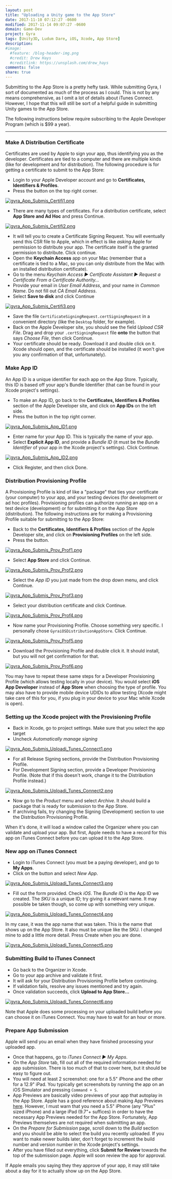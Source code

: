 ```yaml
---
layout: post
title: "Uploading a Unity game to the App Store"
date: 2017-11-10 07:12:27 -0600
modified: 2017-11-14 09:07:27 -0600
domain: Game-Dev
project: Gyra
tags: [Unity3D, Ludum Dare, iOS, Xcode, App Store]
description:
#image:
  #feature: /blog-header-img.png
  #credit: Drew Hays
  #creditlink: https://unsplash.com/drew_hays
comments: false
share: true
---
```


Submitting to the App Store is a pretty hefty task. While submitting Gyra, I sort of documented as much of the process as I could. This is not by any means comprehensive, as I omit a lot of details about iTunes Connect. However, I hope that this will still be sort of a helpful guide in submitting Unity games to the App Store.

The following instructions below require subscribing to the Apple Developer Program (which is $99 a year).

--------

### Make A Distribution Certificate

Certificates are used by Apple to sign your app, thus identifying you as the developer. Certificates are tied to a computer and there are multiple kinds (like for development and for distribution). The following procedure is for getting a certificate to submit to the App Store:

 - Login to your Apple Developer account and go to **Certificates, Identifiers & Profiles**.
 - Press the <i class="fa fa-plus" aria-hidden="true"></i> button on the top right corner.

[![gyra_App_Submis_Certifi1.png](https://s8.postimg.org/9e84gmwdh/gyra_App_Submis_Certifi1.png)](https://postimg.org/image/hwhkkz2w1/)

 - There are many types of certificates. For a distribution certificate, select **App Store and Ad Hoc** and press Continue.

[![gyra_App_Submis_Certifi2.png](https://s8.postimg.org/lsuwh05w5/gyra_App_Submis_Certifi2.png)](https://postimg.org/image/y7hohbxe9/)

 - It will tell you to create a Certificate Signing Request. You will eventually send this CSR file to Apple, which in effect is like *asking* Apple for permission to distribute your app. The certificate itself is the granted permission to distribute. Click continue.
 - Open the **Keychain Access** app on your Mac (remember that a certificate is tied to a Mac, so you can only distribute from the Mac with an installed distribution certificate).
 - Go to the menu *Keychain Access ▶ Certificate Assistant ▶ Request a Certificate From a Certificate Authority...*
 - Provide your email in *User Email Address*, and your name in *Common Name*. Do not fill out *CA Email Address*.
 - Select **Save to disk** and click Continue

[![gyra_App_Submis_Certifi3.png](https://s8.postimg.org/553eegled/gyra_App_Submis_Certifi3.png)](https://postimg.org/image/wfopmdob5/)

 - Save the file `CertificateSigningRequest.certSigningRequest` in a convenient directory (like the `Desktop` folder, for example).
 - Back on the Apple Developer site, you should see the field *Upload CSR File*. Drag and drop your `.certSigningRequest` file **onto** the button that says *Choose File*, then click Continue.
 - Your certificate should be ready. Download it and double click on it. Xcode should open, and the certificate should be installed (it won't give you any confirmation of that, unfortunately).


### Make App ID

An App ID is a unique identifier for each app on the App Store. Typically, this ID is based off your app's Bundle Identifier (that can be found in your Xcode project's settings).

 - To make an App ID, go back to the **Certificates, Identifiers & Profiles** section of the Apple Developer site, and click on **App IDs** on the left side.
 - Press the <i class="fa fa-plus" aria-hidden="true"></i> button in the top right corner.

[![gyra_App_Submis_App_ID1.png](https://s8.postimg.org/6k4z30705/gyra_App_Submis_App_ID1.png)](https://postimg.org/image/w2xbg0qk1/)

 - Enter name for your App ID. This is typically the name of your app.
 - Select **Explicit App ID**, and provide a *Bundle ID* (it must be the *Bundle Identifier* of your app in the Xcode project's settings). Click Continue.

[![gyra_App_Submis_App_ID2.png](https://s8.postimg.org/cl2o091dx/gyra_App_Submis_App_ID2.png)](https://postimg.org/image/42t7vwuv5/)

 - Click Register, and then click Done.


### Distribution Provisioning Profile

A Provisioning Profile is kind of like a "package" that ties your certificate (your computer) to your app, and your testing devices (for development or ad hoc profiles). Provisioning profiles can authorize running an app on a test device (development) or for submitting it on the App Store (distribution). The following instructions are for making a Provisioning Profile suitable for submitting to the App Store:

 - Back to the **Certificates, Identifiers & Profiles** section of the Apple Developer site, and click on **Provisioning Profiles** on the left side.
 - Press the <i class="fa fa-plus" aria-hidden="true"></i> button.

[![gyra_App_Submis_Prov_Prof1.png](https://s8.postimg.org/pp88cyoat/gyra_App_Submis_Prov_Prof1.png)](https://postimg.org/image/e048ozxc1/)

 - Select **App Store** and click Continue.

[![gyra_App_Submis_Prov_Prof2.png](https://s8.postimg.org/w2xbg88md/gyra_App_Submis_Prov_Prof2.png)](https://postimg.org/image/at9p5dsbl/)

 - Select the *App ID* you just made from the drop down menu, and click Continue.

[![gyra_App_Submis_Prov_Prof3.png](https://s8.postimg.org/kdtbs9x39/gyra_App_Submis_Prov_Prof3.png)](https://postimg.org/image/jbj59qe9t/)

 - Select your distribution certificate and click Continue.

[![gyra_App_Submis_Prov_Prof4.png](https://s8.postimg.org/wfopmej6d/gyra_App_Submis_Prov_Prof4.png)](https://postimg.org/image/tllk8yh01/)

 - Now name your Provisioning Profile. Choose something very specific. I personally chose `GyraiOSDistributionAppStore`. Click Continue.

[![gyra_App_Submis_Prov_Prof5.png](https://s8.postimg.org/f2ef7k3at/gyra_App_Submis_Prov_Prof5.png)](https://postimg.org/image/67dkx1ei9/)

 - Download the Provisioning Profile and double click it. It should install, but you will not get confirmation for that.

[![gyra_App_Submis_Prov_Prof6.png](https://s8.postimg.org/r49t1pzol/gyra_App_Submis_Prov_Prof6.png)](https://postimg.org/image/6k4z38jxd/)

You may have to repeat these same steps for a Developer Provisioning Profile (which allows testing locally in your device). You would select **iOS App Developer** instead of **App Store** when choosing the type of profile. You may also have to provide mobile device UDIDs to allow testing (Xcode might take care of this for you, if you plug in your device to your Mac while Xcode is open).


### Setting up the Xcode project with the Provisioning Profile
 - Back in Xcode, go to project settings. Make sure that you select the app target
 - Uncheck *Automatically manage signing*

[![gyra_App_Submis_Uploadi_Tunes_Connect1.png](https://s8.postimg.org/s6jzk9q7p/gyra_App_Submis_Uploadi_Tunes_Connect1.png)](https://postimg.org/image/bvjvnydpt/)

 - For all Release Signing sections, provide the Distribution Provisioning Profile.
 - For Development Signing section, provide a Developer Provisioning Profile. (Note that if this doesn't work, change it to the Distribution Profile instead.)

[![gyra_App_Submis_Uploadi_Tunes_Connect2.png](https://s8.postimg.org/rh177x53p/gyra_App_Submis_Uploadi_Tunes_Connect2.png)](https://postimg.org/image/cxu26ibyp/)

 - Now go to the *Product* menu and select *Archive*. It should build a package that is ready for submission to the App Store.
 - If archiving fails, try changing the Signing (Development) section to use the Distribution Provisioning Profile.

When it's done, it will load a window called the Organizer where you can validate and upload your app.
But first, Apple needs to have a record for this app on iTunes Connect before you can upload it to the App Store.


### New app on iTunes Connect
 - Login to iTunes Connect (you must be a paying developer), and go to **My Apps**.
 - Click on the <i class="fa fa-plus" aria-hidden="true"></i> button and select *New App*.

[![gyra_App_Submis_Uploadi_Tunes_Connect3.png](https://s8.postimg.org/dncuivrxx/gyra_App_Submis_Uploadi_Tunes_Connect3.png)](https://postimg.org/image/4fkm26kvl/)

 - Fill out the form provided. Check *iOS*. The *Bundle ID* is the App ID we created. The *SKU* is a unique ID; try giving it a relevant name. It may possible be taken though, so come up with something very unique.

[![gyra_App_Submis_Uploadi_Tunes_Connect4.png](https://s8.postimg.org/hwhkl2amt/gyra_App_Submis_Uploadi_Tunes_Connect4.png)](https://postimg.org/image/9qzimwmdt/)

In my case, it was the app name that was taken. This is the name that shows up on the App Store. It also must be unique like the SKU. I changed mine to add a little more detail. Press Create when you are done.

[![gyra_App_Submis_Uploadi_Tunes_Connect5.png](https://s8.postimg.org/rtsle4ait/gyra_App_Submis_Uploadi_Tunes_Connect5.png)](https://postimg.org/image/tllk90tvl/)



### Submitting Build to iTunes Connect
 - Go back to the Organizer in Xcode.
 - Go to your app archive and validate it first.
 - It will ask for your Distribution Provisioning Profile before continuing.
 - If validation fails, resolve any issues mentioned and try again.
 - Once validation succeeds, click **Upload to App Store...**

 [![gyra_App_Submis_Uploadi_Tunes_Connect6.png](https://s8.postimg.org/agiaz8zs5/gyra_App_Submis_Uploadi_Tunes_Connect6.png)](https://postimg.org/image/e048p22ht/)

Note that Apple does some processing on your uploaded build before you can choose it on iTunes Connect. You may have to wait for an hour or more.


### Prepare App Submission

Apple will send you an email when they have finished processing your uploaded app.

 - Once that happens, go to *iTunes Connect ▶ My Apps*.
 - On the *App Store* tab, fill out all of the required information needed for app submission. There is too much of that to cover here, but it should be easy to figure out.
 - You will need at least 2 screenshot: one for a 5.5" iPhone and the other for a 12.9" iPad. You typically get screenshots by running the app on an iOS Simulator and pressing `Command + S`.
 - App Previews are basically video previews of your app that autoplay in the App Store. Apple has a good reference about making App Previews [here](https://developer.apple.com/app-store/app-previews/). However, I must warn that you need a 5.5" iPhone (any "Plus" sized iPhone) and a large iPad (9.7"+ suffices) in order to have the necessary App Previews needed for the App Store. Fortunately, App Previews themselves are not required when submitting an app.
 - On the *Prepare for Submission* page, scroll down to the *Build* section and you should be able to select the build you recently uploaded. If you want to make newer builds later, don't forget to increment the build number and version number in the Xcode project's settings.
 - After you have filled out everything, click **Submit for Review** towards the top of the submission page. Apple will soon review the app for approval.

If Apple emails you saying they they approve of your app, it may still take about a day for it to actually show up on the App Store.


